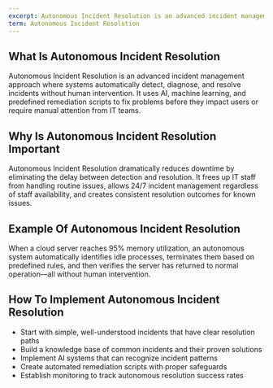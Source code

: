 ```yaml
---
excerpt: Autonomous Incident Resolution is an advanced incident management approach where systems automatically detect, diagnose, and resolve incidents without human intervention.
term: Autonomous Incident Resolution
---
```

## What Is Autonomous Incident Resolution

Autonomous Incident Resolution is an advanced incident management approach where systems automatically detect, diagnose, and resolve incidents without human intervention. It uses AI, machine learning, and predefined remediation scripts to fix problems before they impact users or require manual attention from IT teams.

## Why Is Autonomous Incident Resolution Important

Autonomous Incident Resolution dramatically reduces downtime by eliminating the delay between detection and resolution. It frees up IT staff from handling routine issues, allows 24/7 incident management regardless of staff availability, and creates consistent resolution outcomes for known issues.

## Example Of Autonomous Incident Resolution

When a cloud server reaches 95% memory utilization, an autonomous system automatically identifies idle processes, terminates them based on predefined rules, and then verifies the server has returned to normal operation—all without human intervention.

## How To Implement Autonomous Incident Resolution

- Start with simple, well-understood incidents that have clear resolution paths
- Build a knowledge base of common incidents and their proven solutions
- Implement AI systems that can recognize incident patterns
- Create automated remediation scripts with proper safeguards
- Establish monitoring to track autonomous resolution success rates